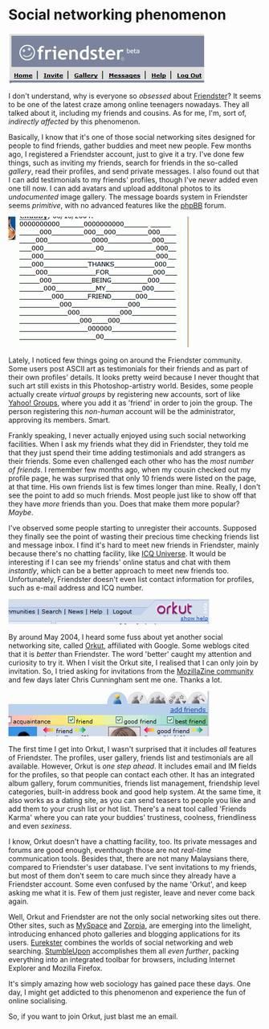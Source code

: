 Social networking phenomenon
===

![Friendster site's header section, showing the logo and navigation bar](../images/screenshots/web/friendster_beta_logo_header_navigation_bar.png)

I don't understand, why is everyone so *obsessed* about [Friendster](http://friendster.com/)? It seems to be one of the latest craze among online teenagers nowadays. They all talked about it, including my friends and cousins. As for me, I'm, sort of, *indirectly affected* by this phenomenon.

Basically, I know that it's one of those social networking sites designed for people to find friends, gather buddies and meet new people. Few months ago, I registered a Friendster account, just to give it a try. I've done few things, such as inviting my friends, search for friends in the so-called *gallery*, read their profiles, and send private messages. I also found out that I can add testimonials to my friends' profiles, though I've *never* added even one till now. I can add avatars and upload additonal photos to its *undocumented* image gallery. The message boards system in Friendster seems *primitive*, with no advanced features like the [phpBB](http://phpbb.com/) forum.

![ASCII art display a shape of heart surrounding the text 'Thanks for being my friend', posted as a testimonial](../images/screenshots/web/ascii_art_testimonials_friendster.png)

Lately, I noticed few things going on around the Friendster community. Some users post ASCII art as testimonials for their friends and as part of their own profiles' details. It looks pretty weird because I never thought that such art still exists in this Photoshop-artistry world. Besides, some people actually create *virtual groups* by registering new accounts, sort of like [Yahoo! Groups](http://groups.yahoo.com/), where you add it as 'friend' in order to join the group. The person registering this *non-human* account will be the administrator, approving its members. Smart.

Frankly speaking, I never actually enjoyed using such social networking facilities. When I ask my friends what they did in Friendster, they told me that they just spend their time adding testimonials and add strangers as their friends. Some even challenged each other who has the *most number of friends*. I remember few months ago, when my cousin checked out my profile page, he was surprised that only 10 friends were listed on the page, at that time. His own friends list is few times longer than mine. Really, I don't see the point to add so much friends. Most people just like to show off that they have *more* friends than you. Does that make them more popular? *Maybe*.

I've observed some people starting to unregister their accounts. Supposed they finally see the point of wasting their precious time checking friends list and message inbox. I find it's hard to meet new friends in Friendster, mainly because there's no chatting facility, like [ICQ Universe](http://universe.icq.com/). It would be interesting if I can see my friends' online status and chat with them *instantly*, which can be a better approach to meet new friends too. Unfortunately, Friendster doesn't even list contact information for profiles, such as e-mail address and ICQ number.

![Orkut site's header section, showing the logo and navigation bar](../images/screenshots/web/orkut_beta_logo_header_navigation_bar_show_help.png)

By around May 2004, I heard some fuss about yet another social networking site, called [Orkut](http://orkut.com/), affiliated with Google. Some weblogs cited that it is *better* than Friendster. The word 'better' caught my attention and curiosity to try it. When I visit the Orkut site, I realised that I can only join by invitation. So, I tried asking for invitations from the [MozillaZine community](http://forums.mozillazine.org/ "MozillaZine forums") and few days later Chris Cunningham sent me one. Thanks a lot.

![Orkut's friends management tabs bar and friendship level bar](../images/screenshots/web/friends_list_management_bar_friendship_level_orkut.png)

The first time I get into Orkut, I wasn't surprised that it includes *all* features of Friendster. The profiles, user gallery, friends list and testimonials are all available. However, Orkut is *one step ahead*. It includes email and IM fields for the profiles, so that people can contact each other. It has an integrated album gallery, forum communities, friends list management, friendship level categories, built-in address book and good help system. At the same time, it also works as a dating site, as you can send teasers to people you like and add them to your crush list or hot list. There's a neat tool called 'Friends Karma' where you can rate your buddies' trustiness, coolness, friendliness and even *sexiness*.

I know, Orkut doesn't have a chatting facility, too. Its private messages and forums are good enough, eventhough those are not *real-time* communication tools. Besides that, there are not many Malaysians there, compared to Friendster's user database. I've sent invitations to my friends, but most of them don't seem to care much since they already have a Friendster account. Some even confused by the name 'Orkut', and keep asking me what it is. Few of them just register, leave and never come back again.

Well, Orkut and Friendster are not the only social networking sites out there. Other sites, such as [MySpace](http://myspace.com/) and [Zorpia](http://zorpia.com/), are emerging into the limelight, introducing enhanced photo galleries and blogging applications for its users. [Eurekster](http://eurekster.com/) combines the worlds of social networking and web searching. [StumbleUpon](http://stumbleupon.com/) accomplishes them all *even further*, packing everything into an integrated toolbar for browsers, including Internet Explorer and Mozilla Firefox.

It's simply amazing how web sociology has gained pace these days. One day, I might get addicted to this phenomenon and experience the fun of online socialising.

So, if you want to join Orkut, just blast me an email.